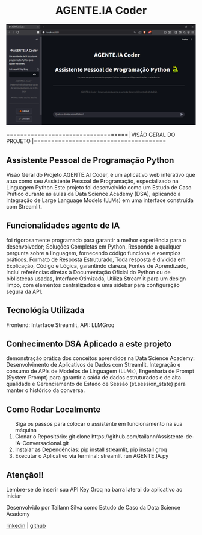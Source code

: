 
<div align="center">
  <h1>AGENTE.IA Coder</h1>
</div>
<p align="center">
  <img src="img.PNG" alt="Pré-visualização do aplicativo Streamlit" width="700"/>
</p>
===================================| VISÃO GERAL DO PROJETO |======================================


  <h2>Assistente Pessoal de Programação Python</h2> 
    <P>  
        Visão Geral do Projeto AGENTE.AI Coder, é um aplicativo web interativo que atua como seu Assistente Pessoal de Programação, especializado na Linguagem Python.Este projeto foi desenvolvido como um Estudo de Caso Prático durante as aulas da Data Science Academy (DSA), aplicando a integração de Large Language Models (LLMs) em uma interface construída com Streamlit.
    </P>
  <h2> Funcionalidades agente de IA</h2> 
      <p>
        foi rigorosamente programado para garantir a melhor experiência para o desenvolvedor; Soluções Completas em Python, Responde a qualquer pergunta sobre a linguagem, fornecendo código funcional e exemplos práticos. Formato de Resposta Estruturado, Toda resposta é dividida em Explicação, Código e Lógica, garantindo clareza, Fontes de Aprendizado, Inclui referências diretas à Documentação Oficial do Python ou de bibliotecas usadas, Interface Otimizada, Utiliza Streamlit para um design limpo, com elementos centralizados e uma sidebar para configuração segura da API.
      </p>  
  <h2>Tecnológia Utilizada</h2>
      <p>
       Frontend: Interface Streamlit, API: LLMGroq
      </p>
 <h2> Conhecimento DSA Aplicado a este projeto</h2> 
     <p>
       demonstração prática dos conceitos aprendidos na Data Science Academy: Desenvolvimento de Aplicativos de Dados com Streamlit, Integração e consumo de APIs de Modelos de Linguagem (LLMs), Engenharia de Prompt (System Prompt) para garantir a saída de dados estruturados e de alta qualidade e Gerenciamento de Estado de Sessão (st.session_state) para manter o histórico da conversa.
     </p>
 
  <h2>Como Rodar Localmente</h2>
  
   <ol> 
    <tittle>Siga os passos para colocar o assistente em funcionamento na sua máquina</tittle>
    <li>Clonar o Repositório: git clone https://github.com/tailann/Assistente-de-IA-Conversacional.git</li>
    <li>Instalar as Dependências: pip install streamlit, pip install groq</li>
    <li>Executar o Aplicativo via terminal: streamlit run AGENTE.IA.py</li>
   </ol>
  
 <h2>Atenção!!</h2> 
   <p>
     Lembre-se de inserir sua API Key Groq na barra lateral do aplicativo ao iniciar
   </p>
   <p>
     Desenvolvido por Tailann Silva como Estudo de Caso da Data Science Academy
   </p>
   <p >
     <a href="https://www.linkedin.com/in/tailan-silva-2b2b79207/">linkedin</a> | <a href="https://github.com/tailann">github</a>
   </p>

